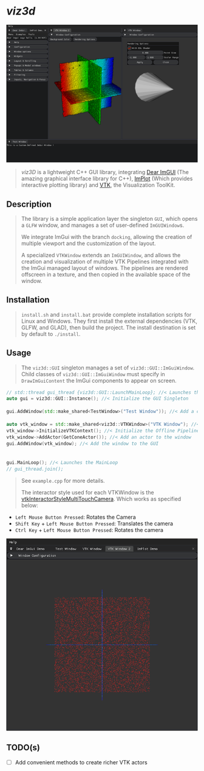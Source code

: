 # *viz3d*

![Presentation](doc/example.png)

> *viz3D* is a lightweight C++ GUI library, integrating [Dear ImGUI](https://github.com/ocornut/imgui) (The amazing graphical interface library for C++), [ImPlot](https://github.com/epezent/implot) (Which provides interactive plotting library)
> and [VTK](https://gitlab.kitware.com/vtk/vtk), the Visualization ToolKit.
>

## Description

> The library is a simple application layer the singleton `GUI`, which opens a `GLFW` window,
> and manages a set of user-defined `ImGUIWindow`s.
>
> We integrate ImGui with the branch `docking`, allowing the creation of multiple viewport and the customization of the layout.
>
> A specialized `VTKWindow` extends an `ImGUIWindow`, and allows the creation and visualization of multiple VTK Pipelines integrated with the ImGui managed layout of windows.
> The pipelines are rendered offscreen in a texture, and then copied in the available space of the window.

## Installation

> `install.sh` and `install.bat` provide complete installation scripts for Linux and Windows.
> They first install the external dependencies (VTK, GLFW, and GLAD), then build the project.
> The install destination is set by default to `./install`.
>

## Usage

> The `viz3d::GUI` singleton manages a set of `viz3d::GUI::ImGuiWindow`. 
> Child classes of `viz3d::GUI::ImGuiWindow` must specify in `DrawImGuiContent` the ImGui components
> to appear on screen.

```c++
// std::thread gui_thread {viz3d::GUI::LaunchMainLoop}; //< Launches the GUI in separate different thread
auto gui = viz3d::GUI::Instance(); //< Initialize the GUI Singleton

gui.AddWindow(std::make_shared<TestWindow>("Test Window")); //< Add a custom ImGui window which specifying the ImGui components to draw 

auto vtk_window = std::make_shared<viz3d::VTKWindow>("VTK Window"); //< Creates a VTKWindow
vtk_window->InitializeVTKContext(); //< Initialize the Offline Pipeline (Renderer,  RenderWindow and Interactor)
vtk_window->AddActor(GetConeActor()); //< Add an actor to the window
gui.AddWindow(vtk_window); //< Add the window to the GUI


gui.MainLoop(); //< Launches the MainLoop 
// gui_thread.join();
```

> See `example.cpp` for more details.
> 
> The interactor style used for each VTKWindow is the [vtkInteractorStyleMultiTouchCamera]('https://vtk.org/doc/nightly/html/classvtkInteractorStyleMultiTouchCamera.html). 
> Which works as specified below:
- `Left Mouse Button Pressed`: Rotates the Camera 
- `Shift Key` + `Left Mouse Button Pressed`: Translates the camera
- `Ctrl Key` + `Left Mouse Button Pressed`: Rotates the camera

![Example](doc/example_2.png)

## TODO(s)
- [ ] Add convenient methods to create richer VTK actors